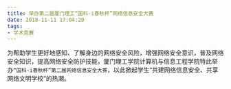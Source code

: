 ```yaml
---
title: 举办第二届厦门理工“国科-i春秋杯”网络信息安全大赛
date: 2018-11-11 17:04:20
tags:
- 学术竞赛
---
```


为帮助学生更好地感知、了解身边的网络安全风险，增强网络安全意识，普及网络安全知识，提高网络安全防护技能，厦门理工学院计算机与信息工程学院特此举办`“国科-i春秋杯”第二届网络信息安全大赛`，以此掀起学生“共建网络信息安全、共享网络文明学校”的热潮。
